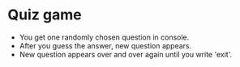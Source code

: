 # Quiz game

* You get one randomly chosen question in console.
* After you guess the answer, new question appears.
* New question appears over and over again until you write 'exit'.